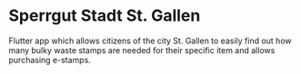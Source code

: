 # Sperrgut Stadt St. Gallen

Flutter app which allows citizens of the city St. Gallen to easily find out how many bulky waste stamps are needed for their specific item and allows purchasing e-stamps.
